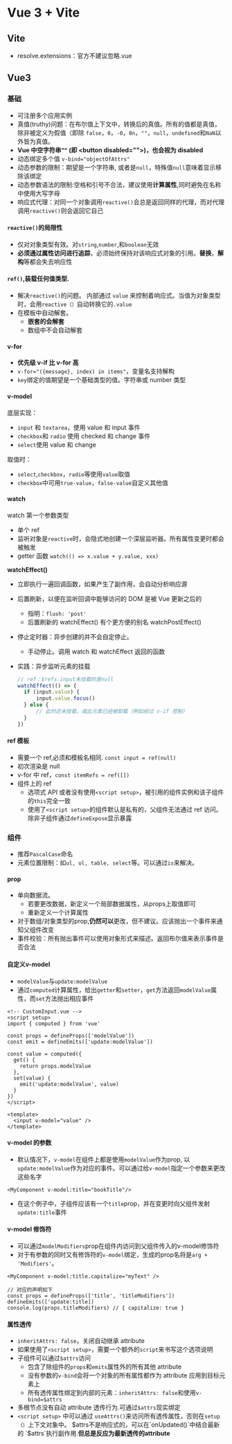 # Vue 3 + Vite

## Vite

- resolve.extensions：官方不建议忽略.vue

## Vue3

### 基础

- 可注册多个应用实例
- 真值(truthy)问题：在布尔值上下文中，转换后的真值。所有的值都是真值，除非被定义为假值（即除 `false`，`0`，`-0`，`0n`，`""`，`null`，`undefined`和`NaN`以外皆为真值。
- **Vue 中空字符串`”“` (即 \<button disabled="">)，也会视为 disabled**
- 动态绑定多个值 `v-bind="objectOfAttrs"`
- 动态参数的限制：期望是一个字符串, 或者是`null`，特殊值`null`意味着显示移除该绑定
- 动态参数语法的限制:空格和引号不合法，建议使用**计算属性**,同时避免在名称中使用大写字母
- 响应式代理：对同一个对象调用`reactive()`会总是返回同样的代理，而对代理调用`reactive()`则会返回它自己

#### `reactive()`的局限性

- 仅对对象类型有效。对`string`,`number`,和`boolean`无效
- **必须通过属性访问进行追踪**，必须始终保持对该响应式对象的引用。**替换**，**解构**等都会失去响应性

#### `ref()`,装载任何值类型.

- 解决`reactive()`的问题。 内部通过 `value` 来控制着响应式。当值为对象类型时，会用`reactive（）`自动转换它的`.value`
- 在模板中自动解套。
  - **嵌套的会解套**
  - 数组中不会自动解套

#### v-for

- **优先级 v-if 比 v-for 高**
- `v-for="({message}, index) in items"`，变量名支持解构
- `key`绑定的值期望是一个基础类型的值。字符串或 number 类型

#### v-model

底层实现：

- `input` 和 `textarea`，使用 value 和 input 事件
- `checkbox`和 `radio` 使用 checked 和 change 事件
- `select`使用 value 和 change

取值时：

- `select`,`checkbox`，`radio`等使用`value`取值
- `checkbox`中可用`true-value`，`false-value`自定义其他值

#### watch

watch 第一个参数类型

- 单个 ref
- 监听对象是`reactive`时，会隐式地创建一个深层监听器。所有属性变更时都会被触发
- getter 函数 `watch(() => x.value + y.value, xxx)`

**watchEffect()**

- 立即执行一遍回调函数，如果产生了副作用，会自动分析响应源

- 后置刷新，以便在监听回调中能够访问的 DOM 是被 Vue 更新之后的

  - 指明：`flush: 'post'`
  - 后置刷新的 watchEffect() 有个更方便的别名 watchPostEffect()

- 停止定时器：异步创建的并不会自定停止。

  - 手动停止。调用 watch 和 watchEffect 返回的函数

- 实践：异步监听元素的挂载
  ```js
  // ref：$refs.input未挂载时是null
  watchEffect(() => {
  	if (input.value) {
  		input.value.focus()
  	} else {
  		// 此时还未挂载，或此元素已经被卸载（例如经过 v-if 控制）
  	}
  })
  ```

#### ref 模板

- 需要一个 ref,必须和模板名相同. `const input = ref(null)`
- 初次渲染是 null
- v-for 中 ref，`const itemRefs = ref([])`
- 组件上的 ref
  - 选项式 API 或者没有使用`<script setup>`，被引用的组件实例和该子组件的`this`完全一致
  - 使用了`<script setup>`的组件默认是私有的，父组件无法通过 ref 访问。除非子组件通过`defineExpose`显示暴露

### 组件

- 推荐`PascalCase`命名
- 元素位置限制：如`ul, ol, table, select`等。可以通过`is`来解决。

#### prop

- 单向数据流。
  - 若要更改数据，新定义一个局部数据属性，从props上取值即可
  - 重新定义一个计算属性
- 对于数组/对象类型的prop,**仍然可以**更改，但不建议。应该抛出一个事件来通知父组件改变
- 事件校验：所有抛出事件可以使用对象形式来描述。返回布尔值来表示事件是否合法

#### 自定义v-model

- `modelValue`与`update:modelValue`
- 通过`computed`计算属性，给出`getter`和`setter`，`get`方法返回`modelValue`属性，而`set`方法抛出相应事件

```vue
<!-- CustomInput.vue -->
<script setup>
import { computed } from 'vue'

const props = defineProps(['modelValue'])
const emit = defineEmits(['update:modelValue'])

const value = computed({
  get() {
    return props.modelValue
  },
  set(value) {
    emit('update:modelValue', value)
  }
})
</script>

<template>
  <input v-model="value" />
</template>
```

#### v-model 的参数

- 默认情况下，`v-model`在组件上都是使用`modelValue`作为prop, 以`update:modelValue`作为对应的事件。可以通过给`v-model`指定一个参数来更改这些名字

```vue
<MyComponent v-model:title="bookTitle"/>
```

- 在这个例子中，子组件应该有一个`title`prop，并在变更时向父组件发射`update:title`事件

#### v-model 修饰符

- 可以通过`modelModifiers`prop在组件内访问到父组件传入的v-model修饰符
- 对于有参数的同时又有修饰符的`v-model`绑定，生成的prop名将是`arg + 'Modifiers'`。

```vue
<MyComponent v-model:title.capitalize="myText" />

// 对应的声明如下
const props = defineProps(['title', 'titleModifiers'])
defineEmits(['update:title])
console.log(props.titleModifiers) // { capitalize: true }
```

#### 属性透传

- `inheritAttrs: false`，关闭自动继承 attribute
- 如果使用了`<script setup>`，需要一个额外的`script`来书写这个选项说明
- 子组件可以通过`$attrs`访问
  - 包含了除组件的`props`和`emits`属性外的所有其他 attribute
  - 没有参数的`v-bind`会将一个对象的所有属性都作为 attribute 应用到目标元素上
  - 所有透传属性绑定到内部的元素：`inheritAttrs: false`和使用`v-bind=$attrs`
- 多根节点没有自动 attribute 透传行为.可通过`$attrs`现实绑定
- `<script setup>` 中可以通过 `useAttrs()`来访问所有透传属性，否则在`setup（）`上下文对象中。 $attrs不是响应式的，可以在`onUpdated()`中结合最新的 `$attrs`执行副作用.**但总是反应为最新透传的attribute**